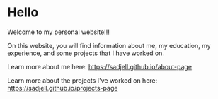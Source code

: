 # Hello

Welcome to my personal website!!!

On this website, you will find information about me, my education, my experience, and some projects that I have worked on.

Learn more about me here: https://sadjell.github.io/about-page

Learn more about the projects I've worked on here: https://sadjell.github.io/projects-page
